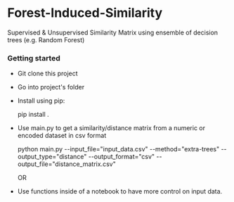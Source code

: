 # Forest-Induced-Similarity
Supervised & Unsupervised Similarity Matrix using ensemble of decision trees (e.g. Random Forest)

### Getting started

  - Git clone this project
  - Go into project's folder
  - Install using pip:

    pip install .

  - Use main.py to get a similarity/distance matrix from a numeric or encoded dataset in csv format

      python main.py --input_file="input_data.csv" --method="extra-trees" --output_type="distance" --output_format="csv" --output_file="distance_matrix.csv"

    OR

  - Use functions inside of a notebook to have more control on input data.
